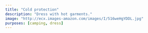 ```yaml
---
title: "Cold protection"
description: "Dress with hot garments."
image: "http://ecx.images-amazon.com/images/I/516weHgYDDL.jpg"
purposes: [camping, dress]
---
```

